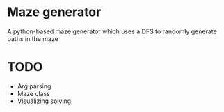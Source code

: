 # Maze generator
A python-based maze generator which uses a DFS to randomly generate paths in the maze

# TODO
- Arg parsing
- Maze class
- Visualizing solving

